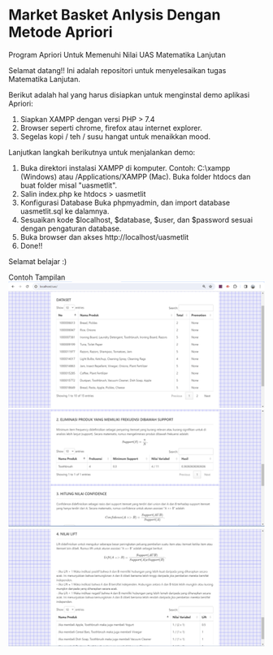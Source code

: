 # Market Basket Anlysis Dengan Metode Apriori
Program Apriori Untuk Memenuhi Nilai UAS Matematika Lanjutan

Selamat datang!! 
Ini adalah repositori untuk menyelesaikan tugas Matematika Lanjutan.

Berikut adalah hal yang harus disiapkan untuk menginstal demo aplikasi Apriori:

1. Siapkan XAMPP dengan versi PHP > 7.4
2. Browser seperti chrome, firefox atau internet explorer.
3. Segelas kopi / teh / susu hangat untuk menaikkan mood.

Lanjutkan langkah berikutnya untuk menjalankan demo:
1. Buka direktori instalasi XAMPP di komputer. Contoh: C:\xampp (Windows) atau /Applications/XAMPP (Mac).
   Buka folder htdocs dan buat folder misal "uasmetlit".
2. Salin index.php ke htdocs > uasmetlit
3. Konfigurasi Database
   Buka phpmyadmin, dan import database uasmetlit.sql ke dalamnya.
4. Sesuaikan kode $localhost, $database, $user, dan $password sesuai dengan pengaturan database.
5. Buka browser dan akses http://localhost/uasmetlit
6. Done!!

Selamat belajar :)

Contoh Tampilan
![alt text](https://github.com/mukhlissaputro/apriori/blob/main/apriori_1.png)
![alt text](https://github.com/mukhlissaputro/apriori/blob/main/apriori_2.png)
![alt text](https://github.com/mukhlissaputro/apriori/blob/main/apriori_3.png)
